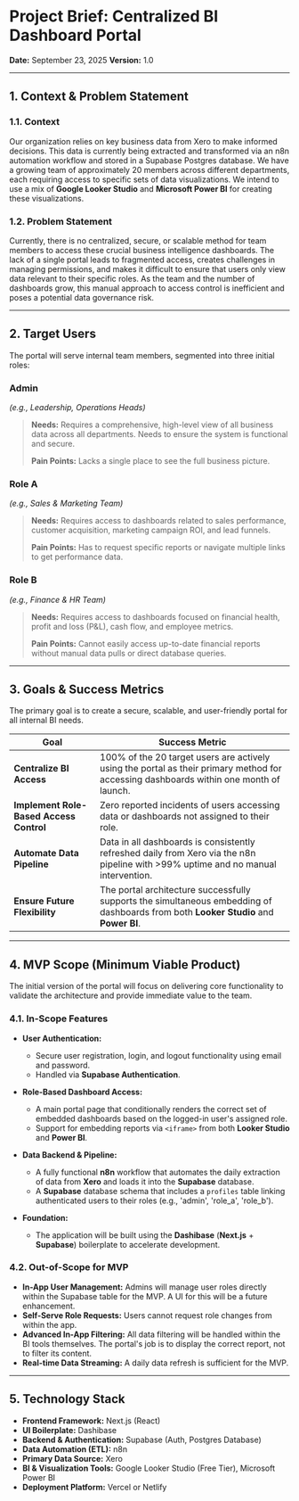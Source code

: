 # Project Brief: Centralized BI Dashboard Portal

**Date:** September 23, 2025
**Version:** 1.0

---

## 1. Context & Problem Statement

### 1.1. Context
Our organization relies on key business data from Xero to make informed decisions. This data is currently being extracted and transformed via an n8n automation workflow and stored in a Supabase Postgres database. We have a growing team of approximately 20 members across different departments, each requiring access to specific sets of data visualizations. We intend to use a mix of **Google Looker Studio** and **Microsoft Power BI** for creating these visualizations.

### 1.2. Problem Statement
Currently, there is no centralized, secure, or scalable method for team members to access these crucial business intelligence dashboards. The lack of a single portal leads to fragmented access, creates challenges in managing permissions, and makes it difficult to ensure that users only view data relevant to their specific roles. As the team and the number of dashboards grow, this manual approach to access control is inefficient and poses a potential data governance risk.

---

## 2. Target Users

The portal will serve internal team members, segmented into three initial roles:

### Admin
*(e.g., Leadership, Operations Heads)*
> **Needs:** Requires a comprehensive, high-level view of all business data across all departments. Needs to ensure the system is functional and secure.
>
> **Pain Points:** Lacks a single place to see the full business picture.

### Role A
*(e.g., Sales & Marketing Team)*
> **Needs:** Requires access to dashboards related to sales performance, customer acquisition, marketing campaign ROI, and lead funnels.
>
> **Pain Points:** Has to request specific reports or navigate multiple links to get performance data.

### Role B
*(e.g., Finance & HR Team)*
> **Needs:** Requires access to dashboards focused on financial health, profit and loss (P&L), cash flow, and employee metrics.
>
> **Pain Points:** Cannot easily access up-to-date financial reports without manual data pulls or direct database queries.

---

## 3. Goals & Success Metrics

The primary goal is to create a secure, scalable, and user-friendly portal for all internal BI needs.

| Goal                                 | Success Metric                                                                                                                            |
| ------------------------------------ | ----------------------------------------------------------------------------------------------------------------------------------------- |
| **Centralize BI Access**             | 100% of the 20 target users are actively using the portal as their primary method for accessing dashboards within one month of launch.      |
| **Implement Role-Based Access Control** | Zero reported incidents of users accessing data or dashboards not assigned to their role.                                                 |
| **Automate Data Pipeline**           | Data in all dashboards is consistently refreshed daily from Xero via the n8n pipeline with >99% uptime and no manual intervention.          |
| **Ensure Future Flexibility**        | The portal architecture successfully supports the simultaneous embedding of dashboards from both **Looker Studio** and **Power BI**. |

---

## 4. MVP Scope (Minimum Viable Product)

The initial version of the portal will focus on delivering core functionality to validate the architecture and provide immediate value to the team.

### 4.1. In-Scope Features

- **User Authentication:**
    - Secure user registration, login, and logout functionality using email and password.
    - Handled via **Supabase Authentication**.

- **Role-Based Dashboard Access:**
    - A main portal page that conditionally renders the correct set of embedded dashboards based on the logged-in user's assigned role.
    - Support for embedding reports via `<iframe>` from both **Looker Studio** and **Power BI**.

- **Data Backend & Pipeline:**
    - A fully functional **n8n** workflow that automates the daily extraction of data from **Xero** and loads it into the **Supabase** database.
    - A **Supabase** database schema that includes a `profiles` table linking authenticated users to their roles (e.g., 'admin', 'role_a', 'role_b').

- **Foundation:**
    - The application will be built using the **Dashibase** (**Next.js** + **Supabase**) boilerplate to accelerate development.

### 4.2. Out-of-Scope for MVP

- **In-App User Management:** Admins will manage user roles directly within the Supabase table for the MVP. A UI for this will be a future enhancement.
- **Self-Serve Role Requests:** Users cannot request role changes from within the app.
- **Advanced In-App Filtering:** All data filtering will be handled within the BI tools themselves. The portal's job is to display the correct report, not to filter its content.
- **Real-time Data Streaming:** A daily data refresh is sufficient for the MVP.

---

## 5. Technology Stack

- **Frontend Framework:** Next.js (React)
- **UI Boilerplate:** Dashibase
- **Backend & Authentication:** Supabase (Auth, Postgres Database)
- **Data Automation (ETL):** n8n
- **Primary Data Source:** Xero
- **BI & Visualization Tools:** Google Looker Studio (Free Tier), Microsoft Power BI
- **Deployment Platform:** Vercel or Netlify
